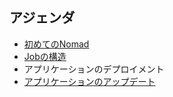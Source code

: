 ## アジェンダ
* [初めてのNomad](contents/hello_nomad.md)
* [Jobの構造](https://github.com/hashicorp-japan/nomad-workshop/issues/1)
* アプリケーションのデプロイメント
* [アプリケーションのアップデート](contents/app_update.md)

